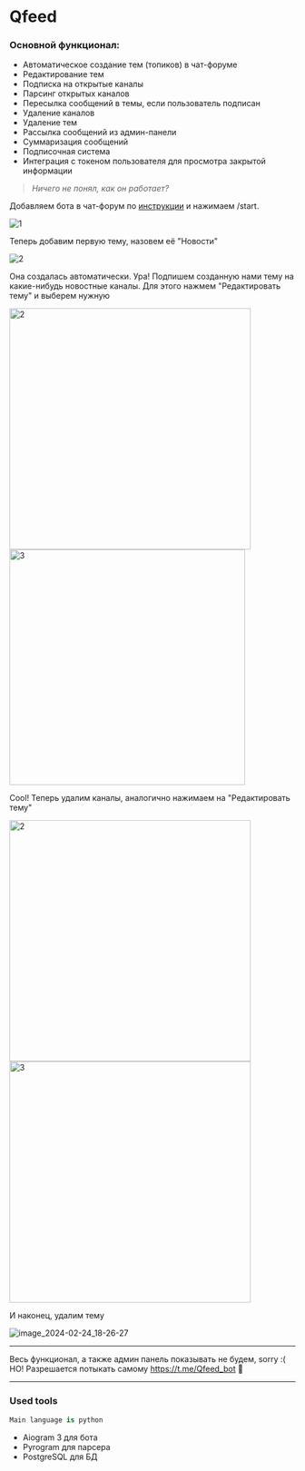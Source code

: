 # Qfeed

### Основной функционал:    
- Автоматическое создание тем (топиков) в чат-форуме    
- Редактирование тем    
- Подписка на открытые каналы    
- Парсинг открытых каналов    
- Пересылка сообщений в темы, если пользователь подписан    
- Удаление каналов    
- Удаление тем    
- Рассылка сообщений из админ-панели    
- Суммаризация сообщений    
- Подписочная система    
- Интеграция с токеном пользователя для просмотра закрытой информации    

> *Ничего не понял, как он работает?*    

Добавляем бота в чат-форум по [инструкции](https://telegra.ph/Dobavlyaem-bota-v-administratory-gruppy-10-12) и нажимаем /start.     

![1](https://github.com/d0ggzi/Qfeed/assets/43131496/dfad0f67-d86c-42a5-a1f6-32e686a43cca)    

Теперь добавим первую тему, назовем её "Новости"    

![2](https://github.com/d0ggzi/Qfeed/assets/43131496/7d974d96-b5d6-4130-bea2-b618cbc310db)    

Она создалась автоматически. Ура! Подпишем созданную нами тему на какие-нибудь новостные каналы. Для этого нажмем "Редактировать тему" и выберем нужную    

<img src="https://github.com/d0ggzi/Qfeed/assets/43131496/354353a2-f343-4884-9195-53afcbb612fd" alt="2" width="425"/>  <img src="https://github.com/d0ggzi/Qfeed/assets/43131496/b999edc9-82e2-4b2c-aa65-af2496e738f3" alt="3" width="415"/>

Cool! Теперь удалим каналы, аналогично нажимаем на "Редактировать тему"    

<img src="https://github.com/d0ggzi/Qfeed/assets/43131496/8e8fa14a-d071-4124-9983-cc09ca0e78a5" alt="2" width="425"/>  <img src="https://github.com/d0ggzi/Qfeed/assets/43131496/010f15a6-5d40-4dde-9f7d-a59864e78e22" alt="3" width="425"/>

И наконец, удалим тему     

![image_2024-02-24_18-26-27](https://github.com/d0ggzi/Qfeed/assets/43131496/49343185-f929-4711-8f79-28c382e5c66b)

---

Весь функционал, а также админ панель показывать не будем, sorry :(    
НО! Разрешается потыкать самому https://t.me/Qfeed_bot 🥳

---

### Used tools

```python
Main language is python
```

* Aiogram 3 для бота
* Pyrogram для парсера
* PostgreSQL для БД

